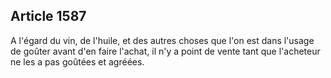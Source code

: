 Article 1587
----
A l'égard du vin, de l'huile, et des autres choses que l'on est dans l'usage de
goûter avant d'en faire l'achat, il n'y a point de vente tant que l'acheteur ne
les a pas goûtées et agréées.
